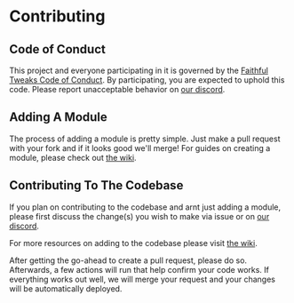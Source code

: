 [wiki]:https://github.com/FaithfulTweaks/FaithfulTweaks/wiki
[discord]:https://discord.gg/kBMEmDD

# Contributing

## Code of Conduct
This project and everyone participating in it is governed by the [Faithful Tweaks Code of Conduct](CODE_OF_CONDUCT.md). By participating, you are expected to uphold this code. Please report unacceptable behavior on [our discord][discord].

## Adding A Module
The process of adding a module is pretty simple. Just make a pull request with your fork and if it looks good we'll merge! For guides on creating a module, please check out [the wiki][wiki].

## Contributing To The Codebase
If you plan on contributing to the codebase and arnt just adding a module, please first discuss the change(s) you wish to make via issue or on [our discord][discord].

For more resources on adding to the codebase please visit [the wiki][wiki].

After getting the go-ahead to create a pull request, please do so. Afterwards, a few actions will run that help confirm your code works. If everything works out well, we will merge your request and your changes will be automatically deployed.